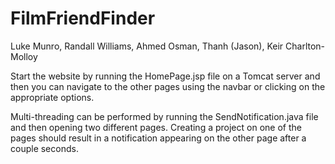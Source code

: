 # FilmFriendFinder
Luke Munro, Randall Williams, Ahmed Osman, Thanh (Jason), Keir Charlton-Molloy

Start the website by running the HomePage.jsp file on a Tomcat server and then you can navigate to the other pages using the navbar or clicking on the appropriate options. 

Multi-threading can be performed by running the SendNotification.java file and then opening two different pages. Creating a project on one of the pages should result in a notification appearing on the other page after a couple seconds. 
